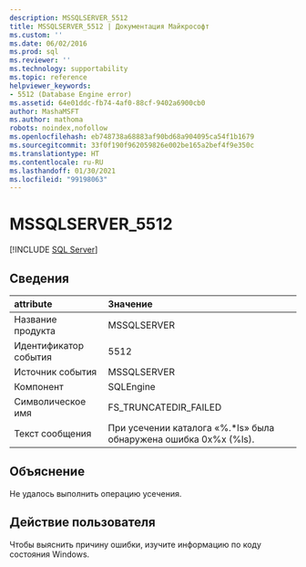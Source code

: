 ```yaml
---
description: MSSQLSERVER_5512
title: MSSQLSERVER_5512 | Документация Майкрософт
ms.custom: ''
ms.date: 06/02/2016
ms.prod: sql
ms.reviewer: ''
ms.technology: supportability
ms.topic: reference
helpviewer_keywords:
- 5512 (Database Engine error)
ms.assetid: 64e01ddc-fb74-4af0-88cf-9402a6900cb0
author: MashaMSFT
ms.author: mathoma
robots: noindex,nofollow
ms.openlocfilehash: eb748738a68883af90bd68a904095ca54f1b1679
ms.sourcegitcommit: 33f0f190f962059826e002be165a2bef4f9e350c
ms.translationtype: HT
ms.contentlocale: ru-RU
ms.lasthandoff: 01/30/2021
ms.locfileid: "99198063"
---
```

# <a name="mssqlserver_5512"></a>MSSQLSERVER_5512
 [!INCLUDE [SQL Server](../../includes/applies-to-version/sqlserver.md)]
  
## <a name="details"></a>Сведения  
  
| attribute | Значение |  
| :-------- | :---- |  
|Название продукта|MSSQLSERVER|  
|Идентификатор события|5512|  
|Источник события|MSSQLSERVER|  
|Компонент|SQLEngine|  
|Символическое имя|FS_TRUNCATEDIR_FAILED|  
|Текст сообщения|При усечении каталога «%.*ls» была обнаружена ошибка 0x%x (%ls).|  
  
## <a name="explanation"></a>Объяснение  
Не удалось выполнить операцию усечения.  
  
## <a name="user-action"></a>Действие пользователя  
Чтобы выяснить причину ошибки, изучите информацию по коду состояния Windows.  
  
